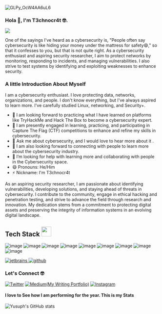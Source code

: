 ![GLPy_OcW4AA6uL6](https://github.com/rng70/TryHackMe-Roadmap/assets/115868619/9f8c045b-1b9a-483b-9aee-fedb2d82ffeb)




###                                                                       Hola 👋, I'm T3chnocr4t :nerd_face:.


<p>
  <a href="https://github.com/DenverCoder1/readme-typing-svg"><img src="https://readme-typing-svg.herokuapp.com?&font=IBM+Plex+Sans&color=abcdef&size=20&lines=<h2>Welcome+to+my+GitHub+Profile!;I'm+a+Cyber+Security+Analysts;Aspiring+Security+Researcher.<h2/>" /></a>
</p>


One of the sayings I've heard as a cybersecurity is, "People often say cybersecurity is like hiding your money under the mattress for safety😄," so that it confesses to you, but that is not quite right. As a cybersecurity enthusiast and aspiring security researcher, I aim to protect networks by monitoring, responding to incidents, and managing vulnerabilities. I also strive to test systems by identifying and exploiting weaknesses to enhance security.
### A little Introduction About Myself

I am a cybersecurity enthusiast. I love protecting data, networks, organizations, and people. I don't know everything, but I've always aspired to learn more. I've carefully studied Linux, networking, and Security+.

- 🔭 I am looking forward to practicing what I have learned on platforms like TryHackMe and Hack The Box to become a cybersecurity expert.
- 🌱 I am presently engaged in learning, practicing, and participating in Capture The Flag (CTF) competitions to enhance and refine my skills in cybersecurity.
- 💬 Ask me about cybersecurity, and I would love to hear more about it  . 
- 👯 I am also looking forward to connecting with people to learn more about the cybersecurity industry.
- 🤔 I’m looking for help with learning more and collaborating with people in the Cybersecurity space.
- 😄 Pronouns: He/Him
- ⚡ Nickname: I'm T3chnocr4t
 
As an aspiring security researcher, I am passionate about identifying vulnerabilities, developing solutions, and staying ahead of threats in cybersecurity. I contribute to the community, engage in ethical hacking and penetration testing, and strive to advance the field through research and innovation. My dedication stems from a commitment to protecting digital assets and preserving the integrity of information systems in an evolving digital landscape.


## Tech Stack <img src = "https://media2.giphy.com/media/QssGEmpkyEOhBCb7e1/giphy.gif?cid=ecf05e47a0n3gi1bfqntqmob8g9aid1oyj2wr3ds3mg700bl&rid=giphy.gif" width = 32px height = 32px> 


  ![image](https://camo.githubusercontent.com/0562f16a4ae7e35dae6087bf8b7805fb7e664a9e7e20ae6d163d94e56b94f32d/68747470733a2f2f696d672e736869656c64732e696f2f62616467652f707974686f6e2d3336373041303f7374796c653d666f722d7468652d6261646765266c6f676f3d707974686f6e266c6f676f436f6c6f723d666664643534)  ![image](https://camo.githubusercontent.com/2d5912ba85dc27d4bed4c8c58ac3f8325cd40ddb773c2f63c48195c4ec1bdeb4/68747470733a2f2f696d672e736869656c64732e696f2f62616467652f44656269616e2d4437304135333f7374796c653d666f722d7468652d6261646765266c6f676f3d64656269616e266c6f676f436f6c6f723d7768697465) ![image](https://camo.githubusercontent.com/7eefb2ba052806d8a9ce69863c2eeb3b03cd5935ead7bd2e9245ae2e705a1adf/68747470733a2f2f696d672e736869656c64732e696f2f62616467652f4c696e75782d4643433632343f7374796c653d666f722d7468652d6261646765266c6f676f3d6c696e7578266c6f676f436f6c6f723d626c61636b) ![image](https://camo.githubusercontent.com/814a8cc2dad24b3fbc5a7d203cad5cf605d6f2299c02468ebd4b556e1a538c20/68747470733a2f2f696d672e736869656c64732e696f2f62616467652f7368656c6c5f7363726970742d2532333132313031312e7376673f7374796c653d666f722d7468652d6261646765266c6f676f3d676e752d62617368266c6f676f436f6c6f723d7768697465) 
                                              ![image](https://camo.githubusercontent.com/bb2913a71d7513370db93a85a313af402b1a41e3ceccb2a87f46847601c05cda/68747470733a2f2f696d672e736869656c64732e696f2f62616467652f446973636f72642d2532333538363546322e7376673f7374796c653d666f722d7468652d6261646765266c6f676f3d646973636f7264266c6f676f436f6c6f723d7768697465) ![image](https://camo.githubusercontent.com/29ba59dbf61686238096822c7de916a9b41c40bf362b70e7f2c609551ce8f656/68747470733a2f2f696d672e736869656c64732e696f2f62616467652f6c696e6b6564696e2d2532333030373742352e7376673f7374796c653d666f722d7468652d6261646765266c6f676f3d6c696e6b6564696e266c6f676f436f6c6f723d7768697465) ![image](https://camo.githubusercontent.com/214d3c29a72c22fe498ea0f7d6d2cdbde23331791f97be24d817338c699084b5/68747470733a2f2f696d672e736869656c64732e696f2f62616467652f416e64726f69642d3344444338343f7374796c653d666f722d7468652d6261646765266c6f676f3d616e64726f6964266c6f676f436f6c6f723d7768697465) ![image](https://camo.githubusercontent.com/4c91b5d587f82e3ea0df6978845aea9370200c5f626a2fa7d6e48d2db40c8aa0/68747470733a2f2f696d672e736869656c64732e696f2f62616467652f596f75547562652d2532334646303030302e7376673f7374796c653d666f722d7468652d6261646765266c6f676f3d596f7554756265266c6f676f436f6c6f723d7768697465) ![image](https://camo.githubusercontent.com/72399271d51ea24a45f7c0fa4228bc4f88b2ad430d6db2b392fe6ac63539a328/68747470733a2f2f696d672e736869656c64732e696f2f62616467652f4b616c692d3236384245453f7374796c653d666f722d7468652d6261646765266c6f676f3d6b616c696c696e7578266c6f676f436f6c6f723d7768697465)

  <a href="https://www.jetbrains.com/" target="_blank">
    <img src="https://img.shields.io/badge/PyCharm-000000.svg?&style=for-the-badge&logo=PyCharm&logoColor=white" alt="jetbrains" />
  </a>
   <a href="https://github.com/ELanza-48" target="_blank">
    <img src="https://img.shields.io/badge/github-181717.svg?style=for-the-badge&logo=github&logoColor=white" alt="github" />
  </a>

### Let's Connect :nerd_face:
 
<a href="https://twitter.com/T3chnocr4t">![Twitter](	https://img.shields.io/badge/Twitter-1DA1F2?style=for-the-badge&logo=twitter&logoColor=white)</a> <a href="https://medium.com/@T3chnocr4t">![Medium(My Writing Portfolio)](https://img.shields.io/badge/Medium-008000?style=for-the-badge&logo=linktree&logoColor=white)</a> <a href="https://www.Instagram.com/T3chnocr4t/">![Instagram](https://img.shields.io/badge/Instagram-0A0A0A?style=for-the-badge&logo=freecodecamp&logoColor=white)</a> 
 
 #### I love to See how I am performing for the year. This is my Stats

![Yusuph's GitHub stats](https://github-readme-stats.vercel.app/api?username=T3chnocr4t&show_icons=true&theme=radical)
